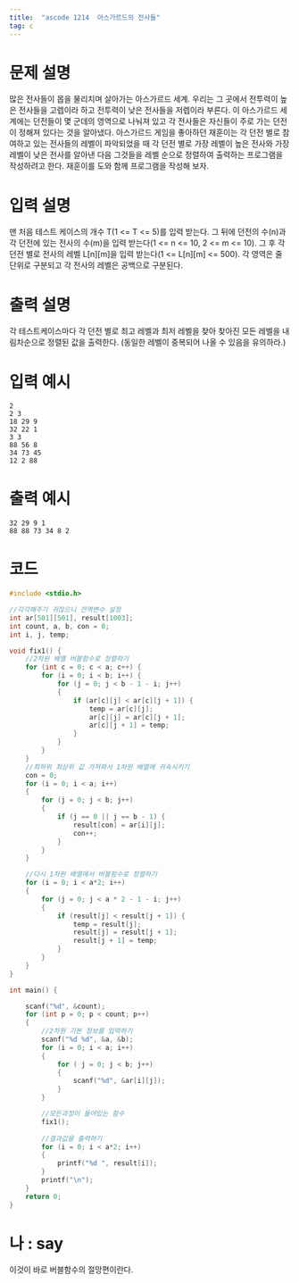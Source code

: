 ```yaml
---
title:  "ascode 1214  아스가르드의 전사들"
tag: c
---
```

# 문제 설명
많은 전사들이 몹을 물리치며 살아가는 아스가르드 세계. 우리는 그 곳에서 전투력이 높은 전사들을 고렙이라 하고 전투력이 낮은 전사들을 저렙이라 부른다. 이 아스가르드 세계에는 던전들이 몇 군데의 영역으로 나눠져 있고 각 전사들은 자신들이 주로 가는 던전이 정해져 있다는 것을 알아냈다. 아스가르드 게임을 좋아하던 재훈이는 각 던전 별로 참여하고 있는 전사들의 레벨이 파악되었을 때 각 던전 별로 가장 레벨이 높은 전사와 가장 레벨이 낮은 전사를 알아낸 다음 그것들을 레벨 순으로 정렬하여 출력하는 프로그램을 작성하려고 한다. 재훈이를 도와 함께 프로그램을 작성해 보자.
# 입력 설명
맨 처음 테스트 케이스의 개수 T(1 <= T <= 5)를 입력 받는다. 그 뒤에 던전의 수(n)과 각 던전에 있는 전사의 수(m)을 입력 받는다(1 <= n <= 10, 2 <= m <= 10). 그 후 각 던전 별로 전사의 레벨 L[n][m]을 입력 받는다(1 <=  L[n][m] <= 500). 각 영역은 줄 단위로 구분되고 각 전사의 레벨은 공백으로 구분된다.
# 출력 설명
각 테스트케이스마다 각 던전 별로 최고 레벨과 최저 레벨을 찾아 찾아진 모든 레벨을 내림차순으로 정렬된 값을 출력한다. (동일한 레벨이 중복되어 나올 수 있음을 유의하라.)
# 입력 예시
```
2
2 3
18 29 9
32 22 1
3 3
88 56 8
34 73 45
12 2 88
```
# 출력 예시
```
32 29 9 1
88 88 73 34 8 2
```
# 코드

```c
#include <stdio.h>

//각각해주기 귀찮으니 전역변수 설정
int ar[501][501], result[1003];
int count, a, b, con = 0;
int i, j, temp;

void fix1() {
    //2차원 배열 버블함수로 정렬하기
    for (int c = 0; c < a; c++) {
        for (i = 0; i < b; i++) {
            for (j = 0; j < b - 1 - i; j++)
            {
                if (ar[c][j] < ar[c][j + 1]) {
                    temp = ar[c][j];
                    ar[c][j] = ar[c][j + 1];
                    ar[c][j + 1] = temp;
                }
            }
        }
    }
    //최하위 최상위 값 가져와서 1차원 배열에 귀속시키기
    con = 0;
    for (i = 0; i < a; i++)
    {
        for (j = 0; j < b; j++)
        {
            if (j == 0 || j == b - 1) {
                result[con] = ar[i][j];
                con++;
            }
        }
    }

    //다시 1차원 배열에서 버블함수로 정렬하기
    for (i = 0; i < a*2; i++)
    {
        for (j = 0; j < a * 2 - 1 - i; j++)
        {
            if (result[j] < result[j + 1]) {
                temp = result[j];
                result[j] = result[j + 1];
                result[j + 1] = temp;
            }
        }
    }
}

int main() {

    scanf("%d", &count);
    for (int p = 0; p < count; p++)
    {
        //2차원 기본 정보를 입력하기
        scanf("%d %d", &a, &b);
        for (i = 0; i < a; i++)
        {
            for ( j = 0; j < b; j++)
            {
                scanf("%d", &ar[i][j]);
            }
        }

        //모든과정이 들어있는 함수
        fix1();
       
        //결과값을 출력하기
        for (i = 0; i < a*2; i++)
        {
            printf("%d ", result[i]);
        }
        printf("\n");
    }
    return 0;
}
```

# 나 : say
이것이 바로 버블함수의 절망편이란다.